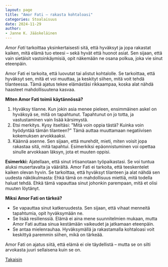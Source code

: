```yaml
---
layout: page
title: "Amor Fati – rakasta kohtaloasi"
categories: Stoalaisuus
date: 2024-11-29
author:
- Janne K. Jääskeläinen
---
```

*Amor Fati* tarkoittaa yksinkertaisesti sitä, että hyväksyt ja jopa rakastat kaiken, mitä elämä tuo eteesi – sekä hyvät että huonot asiat. Sen sijaan, että vain sietäisit vastoinkäymisiä, opit näkemään ne osana polkua, joka vie sinut eteenpäin.

Amor Fati ei tarkoita, että luovutat tai alistut kohtalolle. Se tarkoittaa, että hyväksyt sen, mitä et voi muuttaa, ja keskityt siihen, mitä voit tehdä tilanteessa. Tämä ajatus tekee elämästäsi rikkaampaa, koska alat nähdä haasteet mahdollisuutena kasvaa.

**Miten Amor Fati toimii käytännössä?**
1. Hyväksy tilanne. Kun jokin asia menee pieleen, ensimmäinen askel on hyväksyä se, mitä on tapahtunut. Tapahtunut on jo totta, ja vastustaminen vain lisää kärsimystä.
2. Etsi merkitys. Kysy itseltäsi: "Mitä voin oppia tästä? Kuinka voin hyödyntää tämän tilanteen?" Tämä auttaa muuttamaan negatiivisen kokemuksen arvokkaaksi.
3. Käännä asenne. Sen sijaan, että murehdit, mieti, miten voisit jopa rakastaa sitä, mitä tapahtui. Esimerkiksi epäonnistuminen voi opettaa sinulle arvokkaan läksyn, jota et muuten oppisi.

**Esimerkki:**
Ajatellaan, että sinut irtisanotaan työpaikastasi. Se voi tuntua aluksi musertavalta ja väärältä. Amor Fati ei tarkoita, että teeskentelet kaiken olevan hyvin. Se tarkoittaa, että hyväksyt tilanteen ja alat nähdä sen uudesta näkökulmasta: Ehkä tämä on mahdollisuus miettiä, mitä todella haluat tehdä. Ehkä tämä vapauttaa sinut johonkin parempaan, mitä et olisi muuten löytänyt.

**Miksi Amor Fati on tärkeä?**
* Se vapauttaa sinut katkeruudesta. Sen sijaan, että vihaat menneitä tapahtumia, opit hyväksymään ne.
* Se lisää resilienssiä. Elämä ei aina mene suunnitelmien mukaan, mutta Amor Fati auttaa sinua kestämään vaikeudet ja jatkamaan eteenpäin.
* Se antaa mielenrauhaa. Hyväksymällä ja rakastamalla kohtaloasi voit keskittyä paremmin siihen, mikä on tärkeää.

Amor Fati on ajatus siitä, että elämä ei ole täydellistä – mutta se on silti arvokasta juuri sellaisena kuin se on.

[Takaisin](./tyokalupakki.html)